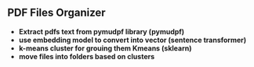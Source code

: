 
## PDF Files Organizer

- **Extract pdfs text from pymudpf library (pymudpf)**
- **use embedding model to convert into vector (sentence transformer)**
- **k-means cluster for grouing them Kmeans (sklearn)**
- **move files into folders based on clusters**
